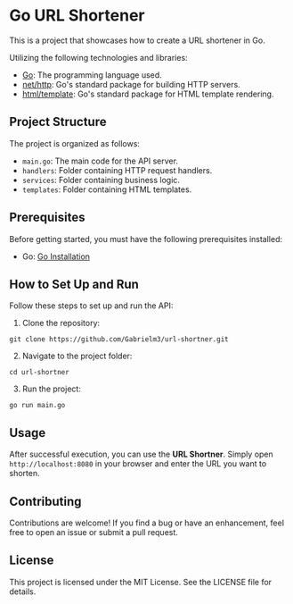 # Go URL Shortener

This is a project that showcases how to create a URL shortener in Go.

Utilizing the following technologies and libraries:

- [Go](https://golang.org/): The programming language used.
- [net/http](https://golang.org/pkg/net/http/): Go's standard package for building HTTP servers.
- [html/template](https://golang.org/pkg/html/template/): Go's standard package for HTML template rendering.

## Project Structure

The project is organized as follows:

- `main.go`: The main code for the API server.
- `handlers`: Folder containing HTTP request handlers.
- `services`: Folder containing business logic.
- `templates`: Folder containing HTML templates.

## Prerequisites

Before getting started, you must have the following prerequisites installed:

- Go: [Go Installation](https://golang.org/doc/install)

## How to Set Up and Run

Follow these steps to set up and run the API:

1. Clone the repository:

```
git clone https://github.com/Gabrielm3/url-shortner.git
```

2. Navigate to the project folder:

```
cd url-shortner
```

3. Run the project:

```
go run main.go
```

## Usage

After successful execution, you can use the **URL Shortner**. Simply open `http://localhost:8080` in your browser and enter the URL you want to shorten.

## Contributing

Contributions are welcome! If you find a bug or have an enhancement, feel free to open an issue or submit a pull request.

## License

This project is licensed under the MIT License. See the LICENSE file for details.
